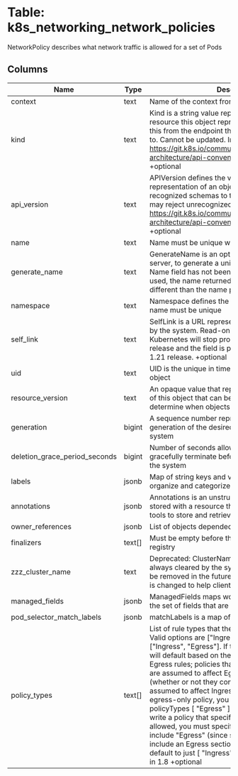 
# Table: k8s_networking_network_policies
NetworkPolicy describes what network traffic is allowed for a set of Pods
## Columns
| Name        | Type           | Description  |
| ------------- | ------------- | -----  |
|context|text|Name of the context from k8s configuration.|
|kind|text|Kind is a string value representing the REST resource this object represents. Servers may infer this from the endpoint the client submits requests to. Cannot be updated. In CamelCase. More info: https://git.k8s.io/community/contributors/devel/sig-architecture/api-conventions.md#types-kinds +optional|
|api_version|text|APIVersion defines the versioned schema of this representation of an object. Servers should convert recognized schemas to the latest internal value, and may reject unrecognized values. More info: https://git.k8s.io/community/contributors/devel/sig-architecture/api-conventions.md#resources +optional|
|name|text|Name must be unique within a namespace|
|generate_name|text|GenerateName is an optional prefix, used by the server, to generate a unique name ONLY IF the Name field has not been provided. If this field is used, the name returned to the client will be different than the name passed|
|namespace|text|Namespace defines the space within which each name must be unique|
|self_link|text|SelfLink is a URL representing this object. Populated by the system. Read-only.  DEPRECATED Kubernetes will stop propagating this field in 1.20 release and the field is planned to be removed in 1.21 release. +optional|
|uid|text|UID is the unique in time and space value for this object|
|resource_version|text|An opaque value that represents the internal version of this object that can be used by clients to determine when objects have changed|
|generation|bigint|A sequence number representing a specific generation of the desired state. Populated by the system|
|deletion_grace_period_seconds|bigint|Number of seconds allowed for this object to gracefully terminate before it will be removed from the system|
|labels|jsonb|Map of string keys and values that can be used to organize and categorize (scope and select) objects|
|annotations|jsonb|Annotations is an unstructured key value map stored with a resource that may be set by external tools to store and retrieve arbitrary metadata|
|owner_references|jsonb|List of objects depended by this object|
|finalizers|text[]|Must be empty before the object is deleted from the registry|
|zzz_cluster_name|text|Deprecated: ClusterName is a legacy field that was always cleared by the system and never used; it will be removed in the future. The name in the database is changed to help clients detect accidental use.|
|managed_fields|jsonb|ManagedFields maps workflow-id and version to the set of fields that are managed by that workflow|
|pod_selector_match_labels|jsonb|matchLabels is a map of `{key,value}` pairs|
|policy_types|text[]|List of rule types that the NetworkPolicy relates to. Valid options are ["Ingress"], ["Egress"], or ["Ingress", "Egress"]. If this field is not specified, it will default based on the existence of Ingress or Egress rules; policies that contain an Egress section are assumed to affect Egress, and all policies (whether or not they contain an Ingress section) are assumed to affect Ingress. If you want to write an egress-only policy, you must explicitly specify policyTypes [ "Egress" ]. Likewise, if you want to write a policy that specifies that no egress is allowed, you must specify a policyTypes value that include "Egress" (since such a policy would not include an Egress section and would otherwise default to just [ "Ingress" ]). This field is beta-level in 1.8 +optional|
